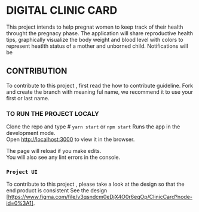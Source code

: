 # DIGITAL CLINIC CARD

This project intends to help pregnat women to keep track of their health throught the pregnacy phase. The application will share reproductive health tips, graphically visualize the body weight and blood level with colors to represent heatlth status of a mother and unborned child. Notifications will be

## CONTRIBUTION

To contribute to this project , first read the how to contribute guideline. Fork and create the branch with meaning ful name, we recommend it to use your first or last name.

### TO RUN THE PROJECT LOCALY

Clone the repo and type # `yarn start` or `npm start`
Runs the app in the development mode.\
Open [http://localhost:3000](http://localhost:3000) to view it in the browser.

The page will reload if you make edits.\
You will also see any lint errors in the console.

### `Project UI`

To contribute to this project , please take a look at the design so that the end product is consistent
See the design [https://www.figma.com/file/v3qsndcm0eDjX4O0r6eqOp/ClinicCard?node-id=0%3A1].
